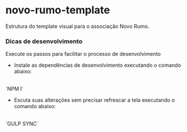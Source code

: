# novo-rumo-template
Estrutura do template visual para o associação Novo Rumo. 

### Dicas de desenvolvimento

Execute os passos para facilitar o processo de desenvolvimento

* Instale as dependências de desenvolvimento executando o comando abaixo:
<br>
`NPM I`

* Escuta suas alterações sem precisar refrescar a tela executando o comando abaixo:
<br>
`GULP SYNC`